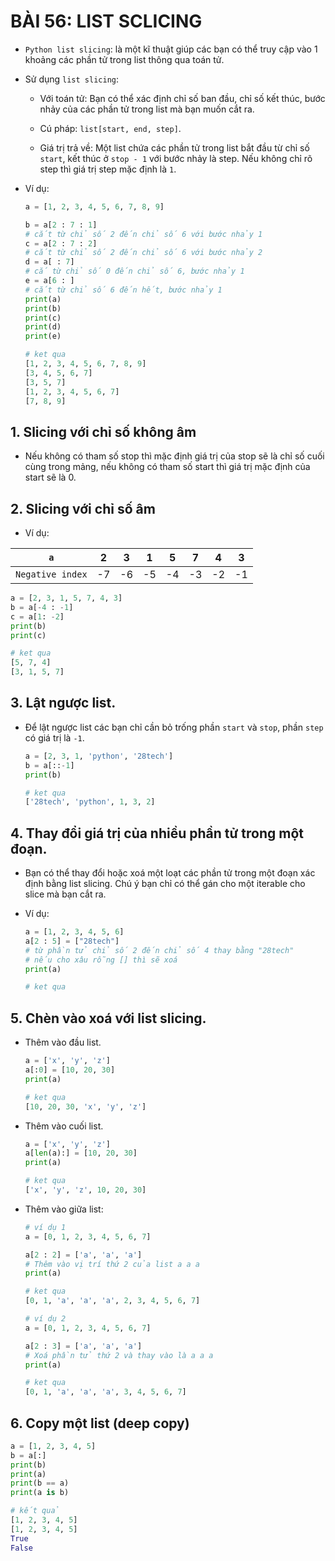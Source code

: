 # BÀI 56: LIST SCLICING

- `Python list slicing`: là một kĩ thuật giúp các bạn có thể truy cập vào 1 khoảng các phần tử trong list thông qua toán tử.

- Sử dụng `list slicing`:

    - Với toán tử: Bạn có thể xác định chỉ số ban đầu, chỉ số kết thúc, bước nhảy của các phần tử trong list mà bạn muốn cắt ra.

    - Cú pháp: `list[start, end, step]`.

    - Giá trị trả về: Một list chứa các phần tử trong list bắt đầu từ chỉ số `start`, kết thúc ở `stop - 1` với bước nhảy là step. Nếu không chỉ rõ step thì giá trị step mặc định là `1`.

- Ví dụ:

    ```python
    a = [1, 2, 3, 4, 5, 6, 7, 8, 9]

    b = a[2 : 7 : 1] 
    # cắt từ chỉ số 2 đến chỉ số 6 với bước nhảy 1
    c = a[2 : 7 : 2]
    # cắt từ chỉ số 2 đến chỉ số 6 với bước nhảy 2 
    d = a[ : 7]
    # cắ từ chỉ số 0 đến chỉ số 6, bước nhảy 1
    e = a[6 : ]
    # cắt từ chỉ số 6 đến hết, bước nhảy 1
    print(a)
    print(b)
    print(c)
    print(d)
    print(e)
    ```

    ```python
    # ket qua
    [1, 2, 3, 4, 5, 6, 7, 8, 9]
    [3, 4, 5, 6, 7]
    [3, 5, 7]
    [1, 2, 3, 4, 5, 6, 7]
    [7, 8, 9]
    ```

## 1. Slicing với chỉ số không âm

- Nếu không có tham số stop thì mặc định giá trị của stop sẽ là chỉ số cuối cùng trong mảng, nếu không có tham số start thì giá trị mặc định của start sẽ là 0.

## 2. Slicing với chỉ số âm

- Ví dụ:

|`a`|2|3|1|5|7|4|3|
|--|--|--|--|--|--|--|--|
|`Negative index`|-7|-6|-5|-4|-3|-2|-1|

```python
a = [2, 3, 1, 5, 7, 4, 3]
b = a[-4 : -1]
c = a[1: -2]
print(b)
print(c)
```

```python
# ket qua
[5, 7, 4]
[3, 1, 5, 7]
```

## 3. Lật ngược list.

- Để lật ngược list các bạn chỉ cần bỏ trống phần `start` và `stop`, phần `step` có giá trị là `-1`.

    ```python
    a = [2, 3, 1, 'python', '28tech']
    b = a[::-1]
    print(b)
    ```

    ```python
    # ket qua
    ['28tech', 'python', 1, 3, 2]
    ```

## 4. Thay đổi giá trị của nhiều phần tử trong một đoạn.

- Bạn có thể thay đổi hoặc xoá một loạt các phần tử trong một đoạn xác định bằng list slicing. Chú ý bạn chỉ có thể gán cho một iterable cho slice mà bạn cắt ra.

- Ví dụ:

    ```python
    a = [1, 2, 3, 4, 5, 6]
    a[2 : 5] = ["28tech"]
    # từ phần tử chỉ số 2 đến chỉ số 4 thay bằng "28tech"
    # nếu cho xâu rỗng [] thì sẽ xoá
    print(a)
    ```

    ```python
    # ket qua 
    ```


## 5. Chèn vào xoá với list slicing.

- Thêm vào đầu list.

    ```python
    a = ['x', 'y', 'z']
    a[:0] = [10, 20, 30]
    print(a)
    ```

    ```python
    # ket qua
    [10, 20, 30, 'x', 'y', 'z']
    ```

- Thêm vào cuối list.

    ```python
    a = ['x', 'y', 'z']
    a[len(a):] = [10, 20, 30]
    print(a)
    ```

    ```python
    # ket qua
    ['x', 'y', 'z', 10, 20, 30]
    ```

- Thêm vào giữa list:

    ```python
    # ví dụ 1
    a = [0, 1, 2, 3, 4, 5, 6, 7]

    a[2 : 2] = ['a', 'a', 'a']
    # Thêm vào vị trí thứ 2 của list a a a 
    print(a)
    ```

    ```python
    # ket qua
    [0, 1, 'a', 'a', 'a', 2, 3, 4, 5, 6, 7]
    ```

    ```python
    # ví dụ 2
    a = [0, 1, 2, 3, 4, 5, 6, 7]

    a[2 : 3] = ['a', 'a', 'a']
    # Xoá phần tử thứ 2 và thay vào là a a a
    print(a)
    ```

    ```python
    # ket qua
    [0, 1, 'a', 'a', 'a', 3, 4, 5, 6, 7]
    ```

## 6. Copy một list (deep copy)

```python
a = [1, 2, 3, 4, 5]
b = a[:]
print(b)
print(a)
print(b == a)
print(a is b)
```

```python
# kết quả
[1, 2, 3, 4, 5]
[1, 2, 3, 4, 5]
True
False
```